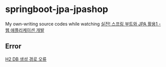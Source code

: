 # springboot-jpa-jpashop
My own-writing source codes while watching [실전! 스프링 부트와 JPA 활용1 - 웹 애플리케이션 개발](https://www.inflearn.com/course/%EC%8A%A4%ED%94%84%EB%A7%81%EB%B6%80%ED%8A%B8-JPA-%ED%99%9C%EC%9A%A9-1)

## Error
[H2 DB 생성 경로 오류](https://www.inflearn.com/questions/363958)
